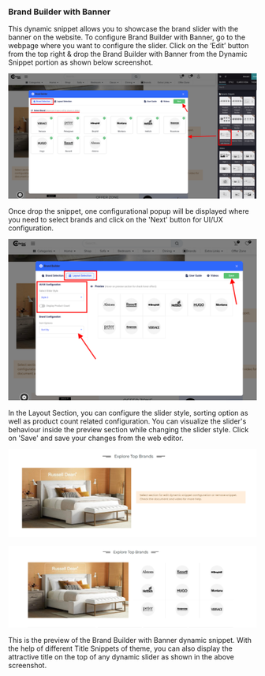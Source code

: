 
### Brand Builder with Banner



This dynamic snippet allows you to showcase the brand slider with the banner on the website. To configure Brand Builder with Banner, go to the webpage where you want to configure the slider. Click on the ‘Edit’ button from the top right & drop the Brand Builder with Banner from the Dynamic Snippet portion as shown below screenshot.


![](./images/43-1.png)


Once drop the snippet, one configurational popup will be displayed where you need to select brands and click on the 'Next' button for UI/UX configuration.


![](./images/43-2.png)


In the Layout Section, you can configure the slider style, sorting option as well as product count related configuration. You can visualize the slider's behaviour inside the preview section while changing the slider style. Click on 'Save' and save your changes from the web editor.


![](./images/43-3.png)


![](./images/43-4.png)


This is the preview of the Brand Builder with Banner dynamic snippet. With the help of different Title Snippets of theme, you can also display the attractive title on the top of any dynamic slider as shown in the above screenshot.




